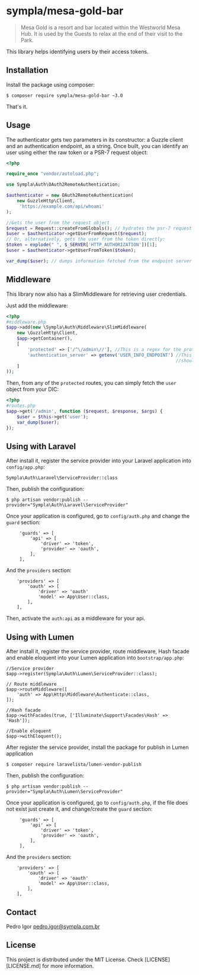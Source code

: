 # sympla/mesa-gold-bar

> Mesa Gold is a resort and bar located within the Westworld Mesa Hub.
> It is used by the Guests to relax at the end of their visit to the Park.

This library helps identifying users by their access tokens.

## Installation

Install the package using composer:

    $ composer require sympla/mesa-gold-bar ~3.0

That's it.

## Usage

The authenticator gets two parameters in its constructor: a Guzzle client and an
authentication endpoint, as a string. Once built, you can identify an user
using either the raw token or a PSR-7 request object:

```php
<?php

require_once "vendor/autoload.php";

use Sympla\Auth\OAuth2RemoteAuthentication;

$authenticator = new OAuth2RemoteAuthentication(
    new GuzzleHttp\Client,
     'https://example.com/api/whoami'
);

//Gets the user from the request object
$request = Request::createFromGlobals(); // hydrates the psr-7 request object
$user = $authenticator->getUserFromRequest($request);
// Or, alternatively, gets the user from the token directly:
$token = explode(" ", $_SERVER['HTTP_AUTHORIZATION'])[1];
$user = $authenticator->getUserFromToken($token);

var_dump($user); // dumps information fetched from the endpoint server about the user.

```

## Middleware

This library now also has a SlimMiddleware for retrieving user credentials.

Just add the middleware:

```php
<?php
#middleware.php
$app->add(new \Sympla\Auth\Middleware\SlimMiddleware(
    new \GuzzleHttp\Client,
    $app->getContainer(),
    [
        'protected' => ['/^\/admin\//'], //This is a regex for the protected URIs
        'authentication_server' => getenv('USER_INFO_ENDPOINT') //This is where the middleware
                                                                //should try to fetch the user info from
    ]
));
```

Then, from any of the `protected` routes, you can simply fetch the `user` object
from your DIC:

```php
<?php
#routes.php
$app->get('/admin', function ($request, $response, $args) {
    $user = $this->get('user');
    var_dump($user);
});
```

## Using with Laravel

After install it, register the service provider into your Laravel application
into `config/app.php`:

    Sympla\Auth\Laravel\ServiceProvider::class

Then, publish the configuration:

    $ php artisan vendor:publish --provider="Sympla\Auth\Laravel\ServiceProvider"

Once your application is configured, go to `config/auth.php` and change the `guard` section:

```
     'guards' => [
         'api' => [
             'driver' => 'token',
             'provider' => 'oauth',
         ],
     ],
```

And the `providers` section:

```
    'providers' => [
        'oauth' => [
            'driver' => 'oauth'
            'model' => App\User::class,
        ],
    ],
```

Then, activate the `auth:api` as a middleware for your api.

## Using with Lumen

After install it, register the service provider, route middleware, Hash facade and enable eloquent into your Lumen application
into `bootstrap/app.php`:
    
    //Service provider
    $app->register(Sympla\Auth\Lumen\ServiceProvider::class);
    
    // Route middleware
    $app->routeMiddleware([
        'auth' => App\Http\Middleware\Authenticate::class,
    ]);
    
    //Hash facade
    $app->withFacades(true, ['Illuminate\Support\Facades\Hash' => 'Hash']);
    
    //Enable eloquent
    $app->withEloquent();

After register the service provider, install the package for publish in Lumen application
    
    $ composer require laravelista/lumen-vendor-publish

Then, publish the configuration:

    $ php artisan vendor:publish --provider="Sympla\Auth\Lumen\ServiceProvider"

Once your application is configured, go to `config/auth.php`, if the file does not exist just create it, and change/create the `guard` section:

```
     'guards' => [
         'api' => [
             'driver' => 'token',
             'provider' => 'oauth',
         ],
     ],
```

And the `providers` section:

```
    'providers' => [
        'oauth' => [
            'driver' => 'oauth'
            'model' => App\User::class,
        ],
    ],
```

## Contact

Pedro Igor <pedro.igor@sympla.com.br>

## License

This project is distributed under the MIT License. Check [LICENSE][LICENSE.md] for more information.
